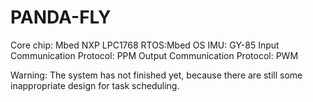 # PANDA-FLY
Core chip: Mbed NXP LPC1768
RTOS:Mbed OS
IMU: GY-85
Input Communication Protocol: PPM
Output Communication Protocol: PWM

Warning: The system has not finished yet, because there are still some inappropriate design for task scheduling.
